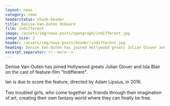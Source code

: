 ```yaml
---
layout: news
category: news
headerstatus: shunk-header
title: Denise Van-Outen Onboard
film: Indifferent
image: /assets/img/news-posts/opengraph/indifferent.jpg
image_size: 2
header: /assets/img/news-posts/header/indifferent.jpg
heading: Denise Van-Outen has joined Hollywood greats Julian Glover and Isla Blair on the cast of feature-film Indifferent.
excerpt_separator: <!--more-->
---
```


Denise Van-Outen has joined Hollywood greats Julian Glover and Isla Blair on the cast of feature-film "Indifferent".<!--more-->

Ian is due to score the feature, directed by Adam Lipsius, in 2016.
<br/><br/>
Two troubled girls, who come together as friends through their imagination of art, creating their own fantasy world where they can finally be free.